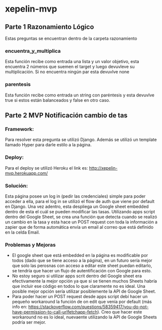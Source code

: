 # xepelin-mvp

## Parte 1 Razonamiento Lógico

Estas preguntas se encuentran dentro de la carpeta razonamiento

### encuentra_y_multiplica
Esta función recibe como entrada una lista y un valor objetivo, esta encuentra 2 números que suemen el target y luego devuvleve su multiplicación. Si no encuentra ningún par esta devuvlve none

### parentesis
Esta función recibe como entrada un string con paréntesis y esta devuvlve true si estos están balanceados y false en otro caso.

## Parte 2 MVP Notificación cambio de tas

### Framework:

Para resolver esta pregunta se utilizó Django. Además se utilizó un template llamado Hyper para darle estilo a la página.

### Deploy:

Para el deploy se utilizó Heroku el link es: http://xepelin-mvp.herokuapp.com/

### Solución:

Esta página posee un log in (pedir las credenciales) simple para poder acceder a ella, para el log in se utilizó el flow de auth que viene por default en Django. Una vez adentro, esta despliega un Google sheet embedded dentro de esta el cuál se pueden modificar las tasas. Utilizando apps script dentro del Google Sheet, se crea una función que detecta cuando se realizó un cambio en la tasa y esta hace un POST request con toda la información a zapier que de forma automática envía un email al correo que está definido en la celda Email.

### Problemas y Mejoras
- El google sheet que está embedded en la página es modificable por todos (dado que se tiene acceso a la página), en un futuro sería mejor que solo las perosnas con acceso a editar este sheet puedan editarlo, se tendría que hacer un flujo de autentificación con Google para esto.
- No estoy seguro si utilizar apps scrit dentro del Google sheet era efectivamente la mejor opción ya que si se tienen muchos Sheets habría que incluir ese código en todos lo que claramente no es ideal. Una posible mejor opción sería utilizar posiblemente la API de Google Sheet.
- Para poder hacer un POST request desde apps script debí hacer un pequeño workaround la función de on edit que venía por default (más info en: https://stackoverflow.com/questions/58359417/you-do-not-have-permission-to-call-urlfetchapp-fetch). Creo que hacer este workaround no es lo ideal, nuevaente utilizando la API de Google Sheets podría ser mejor.